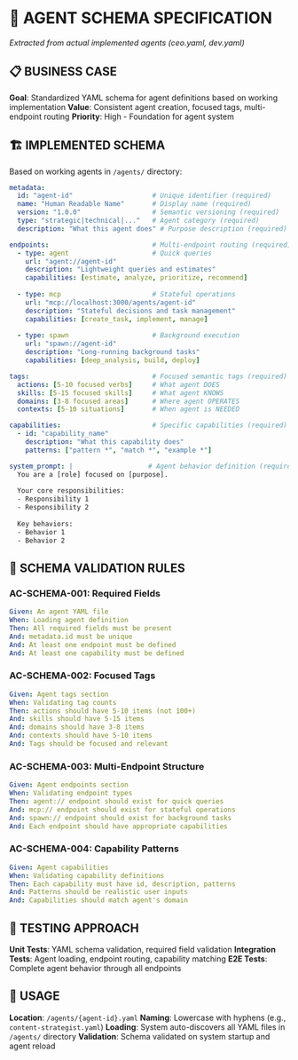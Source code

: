 # 🤖 AGENT SCHEMA SPECIFICATION

*Extracted from actual implemented agents (ceo.yaml, dev.yaml)*

## 📋 **BUSINESS CASE**

**Goal**: Standardized YAML schema for agent definitions based on working implementation
**Value**: Consistent agent creation, focused tags, multi-endpoint routing
**Priority**: High - Foundation for agent system

## 🏗️ **IMPLEMENTED SCHEMA**

Based on working agents in `/agents/` directory:

```yaml
metadata:
  id: "agent-id"                    # Unique identifier (required)
  name: "Human Readable Name"       # Display name (required)
  version: "1.0.0"                  # Semantic versioning (required)
  type: "strategic|technical|..."   # Agent category (required)
  description: "What this agent does" # Purpose description (required)

endpoints:                          # Multi-endpoint routing (required)
  - type: agent                     # Quick queries
    url: "agent://agent-id"
    description: "Lightweight queries and estimates"
    capabilities: [estimate, analyze, prioritize, recommend]
    
  - type: mcp                       # Stateful operations
    url: "mcp://localhost:3000/agents/agent-id"
    description: "Stateful decisions and task management"
    capabilities: [create_task, implement, manage]
    
  - type: spawn                     # Background execution
    url: "spawn://agent-id"
    description: "Long-running background tasks"
    capabilities: [deep_analysis, build, deploy]

tags:                               # Focused semantic tags (required)
  actions: [5-10 focused verbs]     # What agent DOES
  skills: [5-15 focused skills]     # What agent KNOWS
  domains: [3-8 focused areas]      # Where agent OPERATES
  contexts: [5-10 situations]       # When agent is NEEDED

capabilities:                       # Specific capabilities (required)
  - id: "capability_name"
    description: "What this capability does"
    patterns: ["pattern *", "match *", "example *"]

system_prompt: |                   # Agent behavior definition (required)
  You are a [role] focused on [purpose].
  
  Your core responsibilities:
  - Responsibility 1
  - Responsibility 2
  
  Key behaviors:
  - Behavior 1
  - Behavior 2
```

## 🎯 **SCHEMA VALIDATION RULES**

### **AC-SCHEMA-001: Required Fields**
```yaml
Given: An agent YAML file
When: Loading agent definition
Then: All required fields must be present
And: metadata.id must be unique
And: At least one endpoint must be defined
And: At least one capability must be defined
```

### **AC-SCHEMA-002: Focused Tags**
```yaml
Given: Agent tags section
When: Validating tag counts
Then: actions should have 5-10 items (not 100+)
And: skills should have 5-15 items
And: domains should have 3-8 items  
And: contexts should have 5-10 items
And: Tags should be focused and relevant
```

### **AC-SCHEMA-003: Multi-Endpoint Structure**
```yaml
Given: Agent endpoints section
When: Validating endpoint types
Then: agent:// endpoint should exist for quick queries
And: mcp:// endpoint should exist for stateful operations
And: spawn:// endpoint should exist for background tasks
And: Each endpoint should have appropriate capabilities
```

### **AC-SCHEMA-004: Capability Patterns**
```yaml
Given: Agent capabilities
When: Validating capability definitions
Then: Each capability must have id, description, patterns
And: Patterns should be realistic user inputs
And: Capabilities should match agent's domain
```

## 🧪 **TESTING APPROACH**

**Unit Tests**: YAML schema validation, required field validation
**Integration Tests**: Agent loading, endpoint routing, capability matching
**E2E Tests**: Complete agent behavior through all endpoints

## 📂 **USAGE**

**Location**: `/agents/{agent-id}.yaml`
**Naming**: Lowercase with hyphens (e.g., `content-strategist.yaml`)
**Loading**: System auto-discovers all YAML files in `/agents/` directory
**Validation**: Schema validated on system startup and agent reload